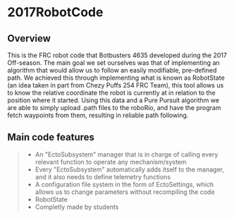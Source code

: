 # 2017RobotCode

Overview
--------
This is the FRC robot code that Botbusters 4635 developed during the 2017 Off-season.  The main goal we set ourselves was that of
implementing an algorithm that would allow us to follow an easily modifiable, pre-defined path. We achieved this through implementing what is known as RobotState (an idea taken in part from Chezy Puffs 254 FRC Team), this tool allows us to know the relative coordinate the robot is currently at in relation to the position where it started. Using this data and a Pure Pursuit algorithm we are able to simply upload .path files to the roboRio, and have the program fetch waypoints from them, resulting in reliable path following.

Main code features
------------------

>- An "EctoSubsystem" manager that is in charge of calling every relevant function to operate any mechanism/system
>- Every "EctoSubsystem" automatically adds itself to the manager, and it also needs to define telemetry functions
>- A configuration file system in the form of EctoSettings, which allows us to change parameters without recompiling the code
>- RobotState
>- Completly made by students
